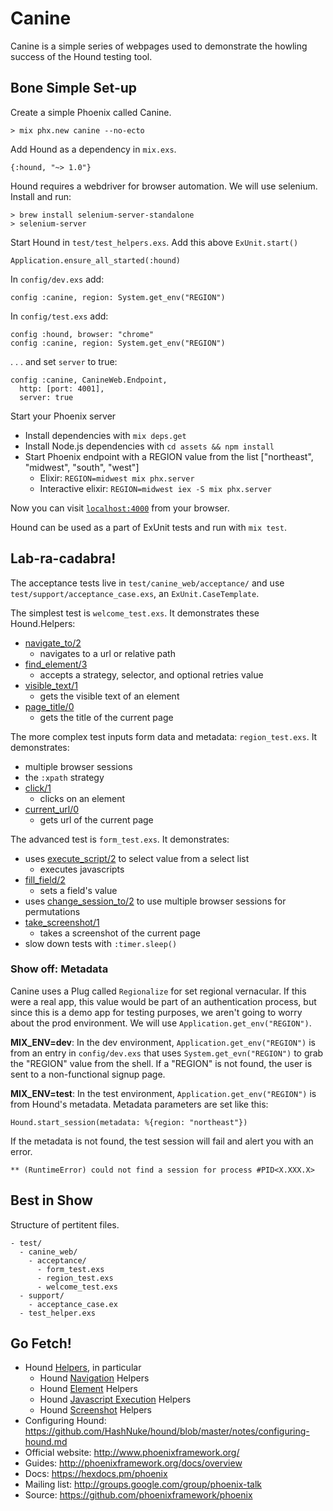 # Canine

Canine is a simple series of webpages used to demonstrate the howling success of the Hound testing tool.

## Bone Simple Set-up

Create a simple Phoenix called Canine.

```
> mix phx.new canine --no-ecto
```

Add Hound as a dependency in `mix.exs`.

```
{:hound, "~> 1.0"}
```

Hound requires a webdriver for browser automation. We will use selenium. Install and run:

```
> brew install selenium-server-standalone
> selenium-server
```

Start Hound in `test/test_helpers.exs`. Add this above `ExUnit.start()`

```
Application.ensure_all_started(:hound)
```

In `config/dev.exs` add:

```
config :canine, region: System.get_env("REGION")
```

In `config/test.exs` add:

```
config :hound, browser: "chrome"
config :canine, region: System.get_env("REGION")
```

. . . and set `server` to true: 

```
config :canine, CanineWeb.Endpoint,
  http: [port: 4001],
  server: true
```

Start your Phoenix server

  * Install dependencies with `mix deps.get`
  * Install Node.js dependencies with `cd assets && npm install`
  * Start Phoenix endpoint with a REGION value from the list ["northeast", "midwest", "south", "west"]
    * Elixir: `REGION=midwest mix phx.server`
    * Interactive elixir: `REGION=midwest iex -S mix phx.server`

Now you can visit [`localhost:4000`](http://localhost:4000) from your browser.

Hound can be used as a part of ExUnit tests and run with `mix test`.

## Lab-ra-cadabra!

The acceptance tests live in `test/canine_web/acceptance/` and use `test/support/acceptance_case.exs`, an `ExUnit.CaseTemplate`.

The simplest test is `welcome_test.exs`. It demonstrates these Hound.Helpers:
  
  * [navigate_to/2][navigate_to]
    * navigates to a url or relative path
  * [find_element/3][find_element] 
    * accepts a strategy, selector, and optional retries value
  * [visible_text/1][visible_text]
    * gets the visible text of an element
  * [page_title/0][page_title]
    * gets the title of the current page

The more complex test inputs form data and metadata: `region_test.exs`. It demonstrates:

  * multiple browser sessions
  * the `:xpath` strategy 
  * [click/1][click]
    * clicks on an element
  * [current_url/0][current_url]
    * gets url of the current page

The advanced test is `form_test.exs`. It demonstrates:
  
  * uses [execute_script/2][execute_script] to select value from a select list
    * executes javascripts 
  * [fill_field/2][fill_field]
    * sets a field's value
  * uses [change_session_to/2][change_session_to] to use multiple browser sessions for permutations
  * [take_screenshot/1][take_screenshot]
    * takes a screenshot of the current page
  * slow down tests with `:timer.sleep()`

[navigate_to]: https://hexdocs.pm/hound/Hound.Helpers.Navigation.html#navigate_to/2
[find_element]: https://hexdocs.pm/hound/Hound.Helpers.Page.html#find_element/3
[visible_text]: https://hexdocs.pm/hound/Hound.Helpers.Element.html#visible_text/1
[page_title]: https://hexdocs.pm/hound/Hound.Helpers.Page.html#page_title/0
[click]: https://hexdocs.pm/hound/Hound.Helpers.Element.html#click/1
[current_url]: https://hexdocs.pm/hound/Hound.Helpers.Navigation.html#current_url/0
[execute_script]: https://hexdocs.pm/hound/Hound.Helpers.ScriptExecution.html#execute_script/2
[fill_field]: https://hexdocs.pm/hound/Hound.Helpers.Element.html#fill_field/2
[change_session_to]: https://hexdocs.pm/hound/Hound.Helpers.Session.html#change_session_to/2
[take_screenshot]: https://hexdocs.pm/hound/Hound.Helpers.Screenshot.html#take_screenshot/1

### Show off: Metadata

Canine uses a Plug called `Regionalize` for set regional vernacular. If this were a real app, this value would be part of an authentication process, but since this is a demo app for testing purposes, we aren't going to worry about the prod environment. We will use `Application.get_env("REGION")`.

**MIX_ENV=dev**: In the dev environment, `Application.get_env("REGION")` is from an entry in `config/dev.exs` that uses `System.get_evn("REGION")` to grab the "REGION" value from the shell. If a "REGION" is not found, the user is sent to a non-functional signup page.

**MIX_ENV=test**: In the test environment, `Application.get_env("REGION")` is from Hound's metadata. Metadata parameters are set like this:

```
Hound.start_session(metadata: %{region: "northeast"})
```

If the metadata is not found, the test session will fail and alert you with an error.

`** (RuntimeError) could not find a session for process #PID<X.XXX.X>`


## Best in Show

Structure of pertitent files.

```
- test/
  - canine_web/
    - acceptance/
      - form_test.exs
      - region_test.exs
      - welcome_test.exs
  - support/
    - acceptance_case.ex
  - test_helper.exs
```


## Go Fetch!

  * Hound [Helpers][helpers], in particular 
    * Hound [Navigation][nav] Helpers
    * Hound [Element][el] Helpers
    * Hound [Javascript Execution][je] Helpers
    * Hound [Screenshot][ss] Helpers
  * Configuring Hound: https://github.com/HashNuke/hound/blob/master/notes/configuring-hound.md
  * Official website: http://www.phoenixframework.org/
  * Guides: http://phoenixframework.org/docs/overview
  * Docs: https://hexdocs.pm/phoenix
  * Mailing list: http://groups.google.com/group/phoenix-talk
  * Source: https://github.com/phoenixframework/phoenix

[helpers]: https://hexdocs.pm/hound/readme.html#helpers
[nav]: http://hexdocs.pm/hound/Hound.Helpers.Navigation.html
[el]: http://hexdocs.pm/hound/Hound.Helpers.Element.html
[je]: http://hexdocs.pm/hound/Hound.Helpers.ScriptExecution.html
[ss]: http://hexdocs.pm/hound/Hound.Helpers.Screenshot.html